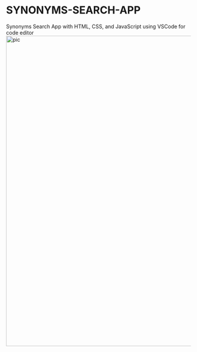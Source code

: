 # SYNONYMS-SEARCH-APP
Synonyms Search App with HTML, CSS, and JavaScript using VSCode for code editor
<img width="848" alt="pic" src="https://github.com/JohnnyLouisTech/SYNONYMS-SEARCH-APP/assets/29494723/d1c02ffc-5b56-4b8d-9535-1180f964e5af">
